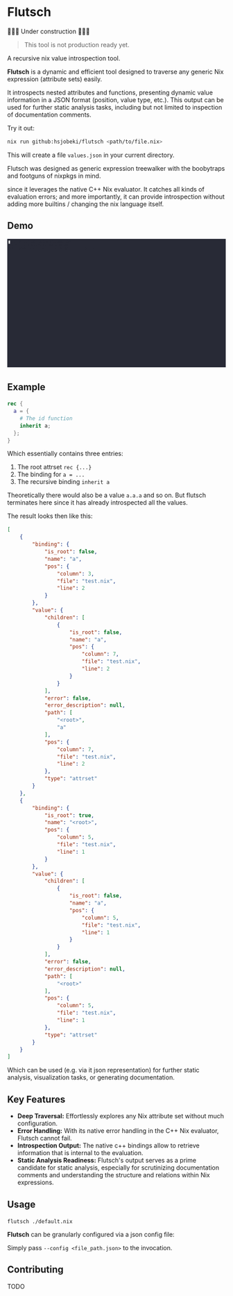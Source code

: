 # Flutsch

🚧🚧🚧 Under construction 🚧🚧🚧

> This tool is not production ready yet.

A recursive nix value introspection tool.

**Flutsch** is a dynamic and efficient tool designed to traverse any generic Nix expression (attribute sets) easily.

It introspects nested attributes and functions, presenting dynamic value information in a JSON format (position, value type, etc.). This output can be used for further static analysis tasks, including but not limited to inspection of documentation comments.

Try it out:

```bash
nix run github:hsjobeki/flutsch <path/to/file.nix>
```

This will create a file `values.json` in your current directory.

Flutsch was designed as generic expression treewalker with the boobytraps and footguns of nixpkgs in mind.

since it leverages the native C++ Nix evaluator. It catches all kinds of evaluation errors; and more importantly, it can provide introspection without adding more builtins / changing the nix language itself.

## Demo

![Demo](demos/simple.gif)

## Example

```nix
rec {
  a = {
    # The id function
    inherit a;
  };
}
```

Which essentially contains three entries:

1. The root attrset
  `rec {...}`
1. The binding for `a = ...`
2. The recursive binding `inherit a`

Theoretically there would also be a value `a.a.a` and so on. But flutsch terminates here since it has already introspected all the values.

The result looks then like this:

```json
[
    {
        "binding": {
            "is_root": false,
            "name": "a",
            "pos": {
                "column": 3,
                "file": "test.nix",
                "line": 2
            }
        },
        "value": {
            "children": [
                {
                    "is_root": false,
                    "name": "a",
                    "pos": {
                        "column": 7,
                        "file": "test.nix",
                        "line": 2
                    }
                }
            ],
            "error": false,
            "error_description": null,
            "path": [
                "<root>",
                "a"
            ],
            "pos": {
                "column": 7,
                "file": "test.nix",
                "line": 2
            },
            "type": "attrset"
        }
    },
    {
        "binding": {
            "is_root": true,
            "name": "<root>",
            "pos": {
                "column": 5,
                "file": "test.nix",
                "line": 1
            }
        },
        "value": {
            "children": [
                {
                    "is_root": false,
                    "name": "a",
                    "pos": {
                        "column": 5,
                        "file": "test.nix",
                        "line": 1
                    }
                }
            ],
            "error": false,
            "error_description": null,
            "path": [
                "<root>"
            ],
            "pos": {
                "column": 5,
                "file": "test.nix",
                "line": 1
            },
            "type": "attrset"
        }
    }
]
```

Which can be used (e.g. via it json representation) for further static analysis, visualization tasks, or generating documentation.

## Key Features

- **Deep Traversal:** Effortlessly explores any Nix attribute set without much configuration.
- **Error Handling:** With its native error handling in the C++ Nix evaluator, Flutsch cannot fail.
- **Introspection Output:** The native c++ bindings allow to retrieve information that is internal to the evaluation.
- **Static Analysis Readiness:** Flutsch's output serves as a prime candidate for static analysis, especially for scrutinizing documentation comments and understanding the structure and relations within Nix expressions.

## Usage

`flutsch ./default.nix`

**Flutsch** can be granularly configured via a json config file:

Simply pass `--config <file_path.json>` to the invocation.

## Contributing

TODO
